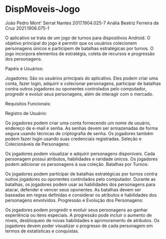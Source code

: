 # DispMoveis-Jogo
João Pedro Mont' Serrat Nantes	  2017.1904.025-7
Anália Beatriz Ferreira da Cruz 	2021.1906.075-1

O aplicativo se trata de um jogo de turnos para dispositivos Android. O objetivo principal do jogo é permitir que os usuários colecionem 
personagens únicos e participem de batalhas estratégicas por turnos. O jogo incorpora elementos de estratégia, coleta de recursos e 
progressão dos personagens.

Papéis e Usuários:

Jogadores: São os usuários principais do aplicativo. Eles podem criar uma conta, fazer login, adquirir e colecionar personagens, 
participar de batalhas contra outros jogadores ou oponentes controlados pelo computador, progredir e evoluir seus personagens, 
além de interagir com o mercado.

Requisitos Funcionais:

Registro de Usuário:

Os jogadores podem criar uma conta fornecendo um nome de usuário, endereço de e-mail e senha.
As senhas devem ser armazenadas de forma segura usando técnicas de criptografia de senha.
Os jogadores também podem fazer login usando suas credenciais registradas.
Seleção e Colecionáveis de Personagens:

Os jogadores podem visualizar e adquirir personagens disponíveis.
Cada personagem possui atributos, habilidades e raridade únicos.
Os jogadores podem adicionar os personagens à sua coleção.
Batalhas por Turnos:

Os jogadores podem participar de batalhas estratégicas por turnos contra outros jogadores ou oponentes controlados pelo computador.
Durante as batalhas, os jogadores podem usar as habilidades dos personagens para atacar, defender e vencer seus oponentes.
As batalhas devem ser baseadas em regras definidas e considerar os atributos e habilidades dos personagens envolvidos.
Progressão e Evolução dos Personagens:

Os jogadores podem progredir e evoluir seus personagens ao ganhar experiência ou itens especiais.
A progressão pode incluir o aumento de níveis, desbloqueio de novas habilidades e aprimoramento de atributos.
Os jogadores devem poder visualizar o progresso de cada personagem em termos de estatísticas e conquistas.

